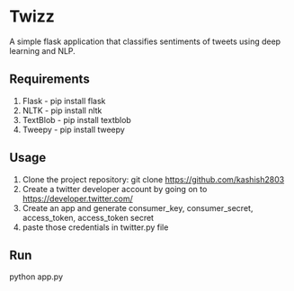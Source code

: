 # Twizz
A simple flask application that classifies sentiments of tweets using deep learning and NLP.

## Requirements
1. Flask - pip install flask
2. NLTK - pip install nltk
3. TextBlob - pip install textblob
4. Tweepy - pip install tweepy

## Usage
1. Clone the project repository: git clone https://github.com/kashish2803
2. Create a twitter developer account by going on to https://developer.twitter.com/
3. Create an app and generate consumer_key, consumer_secret, access_token, access_token secret
4. paste those credentials in twitter.py file

## Run
python app.py

